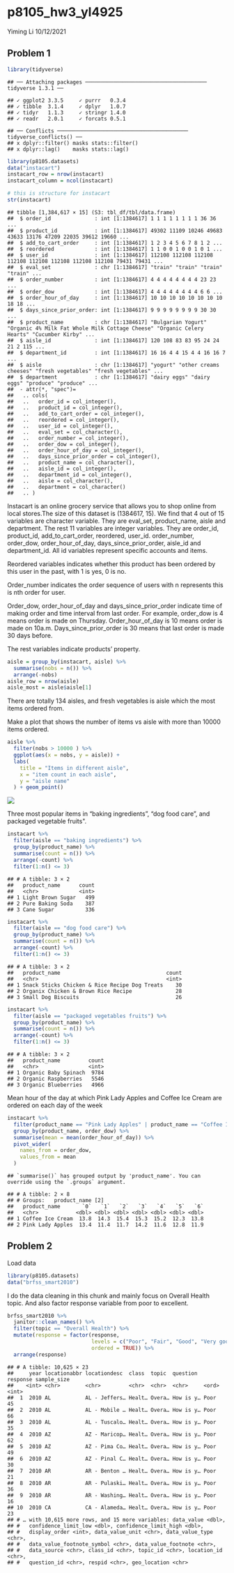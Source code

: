 p8105\_hw3\_yl4925
================
Yiming Li
10/12/2021

## Problem 1

``` r
library(tidyverse)
```

    ## ── Attaching packages ─────────────────────────────────────── tidyverse 1.3.1 ──

    ## ✓ ggplot2 3.3.5     ✓ purrr   0.3.4
    ## ✓ tibble  3.1.4     ✓ dplyr   1.0.7
    ## ✓ tidyr   1.1.3     ✓ stringr 1.4.0
    ## ✓ readr   2.0.1     ✓ forcats 0.5.1

    ## ── Conflicts ────────────────────────────────────────── tidyverse_conflicts() ──
    ## x dplyr::filter() masks stats::filter()
    ## x dplyr::lag()    masks stats::lag()

``` r
library(p8105.datasets)
data("instacart")
instacart_row = nrow(instacart)
instacart_column = ncol(instacart)
```

``` r
# this is structure for instacart 
str(instacart)
```

    ## tibble [1,384,617 × 15] (S3: tbl_df/tbl/data.frame)
    ##  $ order_id              : int [1:1384617] 1 1 1 1 1 1 1 1 36 36 ...
    ##  $ product_id            : int [1:1384617] 49302 11109 10246 49683 43633 13176 47209 22035 39612 19660 ...
    ##  $ add_to_cart_order     : int [1:1384617] 1 2 3 4 5 6 7 8 1 2 ...
    ##  $ reordered             : int [1:1384617] 1 1 0 0 1 0 0 1 0 1 ...
    ##  $ user_id               : int [1:1384617] 112108 112108 112108 112108 112108 112108 112108 112108 79431 79431 ...
    ##  $ eval_set              : chr [1:1384617] "train" "train" "train" "train" ...
    ##  $ order_number          : int [1:1384617] 4 4 4 4 4 4 4 4 23 23 ...
    ##  $ order_dow             : int [1:1384617] 4 4 4 4 4 4 4 4 6 6 ...
    ##  $ order_hour_of_day     : int [1:1384617] 10 10 10 10 10 10 10 10 18 18 ...
    ##  $ days_since_prior_order: int [1:1384617] 9 9 9 9 9 9 9 9 30 30 ...
    ##  $ product_name          : chr [1:1384617] "Bulgarian Yogurt" "Organic 4% Milk Fat Whole Milk Cottage Cheese" "Organic Celery Hearts" "Cucumber Kirby" ...
    ##  $ aisle_id              : int [1:1384617] 120 108 83 83 95 24 24 21 2 115 ...
    ##  $ department_id         : int [1:1384617] 16 16 4 4 15 4 4 16 16 7 ...
    ##  $ aisle                 : chr [1:1384617] "yogurt" "other creams cheeses" "fresh vegetables" "fresh vegetables" ...
    ##  $ department            : chr [1:1384617] "dairy eggs" "dairy eggs" "produce" "produce" ...
    ##  - attr(*, "spec")=
    ##   .. cols(
    ##   ..   order_id = col_integer(),
    ##   ..   product_id = col_integer(),
    ##   ..   add_to_cart_order = col_integer(),
    ##   ..   reordered = col_integer(),
    ##   ..   user_id = col_integer(),
    ##   ..   eval_set = col_character(),
    ##   ..   order_number = col_integer(),
    ##   ..   order_dow = col_integer(),
    ##   ..   order_hour_of_day = col_integer(),
    ##   ..   days_since_prior_order = col_integer(),
    ##   ..   product_name = col_character(),
    ##   ..   aisle_id = col_integer(),
    ##   ..   department_id = col_integer(),
    ##   ..   aisle = col_character(),
    ##   ..   department = col_character()
    ##   .. )

Instacart is an online grocery service that allows you to shop online
from local stores.The size of this dataset is (1384617, 15). We find
that 4 out of 15 variables are character variable. They are eval\_set,
product\_name, aisle and department. The rest 11 variables are integer
variables. They are order\_id, product\_id, add\_to\_cart\_order,
reordered, user\_id. order\_number, order\_dow, order\_hour\_of\_day,
days\_since\_prior\_order, aisle\_id and department\_id. All id
variables represent specific accounts and items.

Reordered variables indicates whether this product has been ordered by
this user in the past, with 1 is yes, 0 is no.

Order\_number indicates the order sequence of users with n represents
this is nth order for user.

Order\_dow, order\_hour\_of\_day and days\_since\_prior\_order indicate
time of making order and time interval from last order. For example,
order\_dow is 4 means order is made on Thursday. Order\_hour\_of\_day is
10 means order is made on 10a.m. Days\_since\_prior\_order is 30 means
that last order is made 30 days before.

The rest variables indicate products’ property.

``` r
aisle = group_by(instacart, aisle) %>% 
  summarise(nobs = n()) %>% 
  arrange(-nobs)
aisle_row = nrow(aisle)
aisle_most = aisle$aisle[1]
```

There are totally 134 aisles, and fresh vegetables is aisle which the
most items ordered from.

Make a plot that shows the number of items vs aisle with more than 10000
items ordered.

``` r
aisle %>% 
  filter(nobs > 10000 ) %>%
  ggplot(aes(x = nobs, y = aisle)) + 
  labs(
    title = "Items in different aisle",
    x = "item count in each aisle",
    y = "aisle name"
  ) + geom_point() 
```

![](p8105_hw3_yl4925_files/figure-gfm/unnamed-chunk-4-1.png)<!-- -->

Three most popular items in “baking ingredients”, “dog food care”, and
packaged vegetable fruits".

``` r
instacart %>% 
  filter(aisle == "baking ingredients") %>% 
  group_by(product_name) %>% 
  summarise(count = n()) %>% 
  arrange(-count) %>% 
  filter(1:n() <= 3)
```

    ## # A tibble: 3 × 2
    ##   product_name      count
    ##   <chr>             <int>
    ## 1 Light Brown Sugar   499
    ## 2 Pure Baking Soda    387
    ## 3 Cane Sugar          336

``` r
instacart %>% 
  filter(aisle == "dog food care") %>% 
  group_by(product_name) %>% 
  summarise(count = n()) %>% 
  arrange(-count) %>% 
  filter(1:n() <= 3)
```

    ## # A tibble: 3 × 2
    ##   product_name                                  count
    ##   <chr>                                         <int>
    ## 1 Snack Sticks Chicken & Rice Recipe Dog Treats    30
    ## 2 Organix Chicken & Brown Rice Recipe              28
    ## 3 Small Dog Biscuits                               26

``` r
instacart %>% 
  filter(aisle == "packaged vegetables fruits") %>% 
  group_by(product_name) %>% 
  summarise(count = n()) %>% 
  arrange(-count) %>% 
  filter(1:n() <= 3)
```

    ## # A tibble: 3 × 2
    ##   product_name         count
    ##   <chr>                <int>
    ## 1 Organic Baby Spinach  9784
    ## 2 Organic Raspberries   5546
    ## 3 Organic Blueberries   4966

Mean hour of the day at which Pink Lady Apples and Coffee Ice Cream are
ordered on each day of the week

``` r
instacart %>% 
  filter(product_name == "Pink Lady Apples" | product_name == "Coffee Ice Cream") %>% 
  group_by(product_name, order_dow) %>% 
  summarise(mean = mean(order_hour_of_day)) %>% 
  pivot_wider(
    names_from = order_dow,
    values_from = mean
  ) 
```

    ## `summarise()` has grouped output by 'product_name'. You can override using the `.groups` argument.

    ## # A tibble: 2 × 8
    ## # Groups:   product_name [2]
    ##   product_name       `0`   `1`   `2`   `3`   `4`   `5`   `6`
    ##   <chr>            <dbl> <dbl> <dbl> <dbl> <dbl> <dbl> <dbl>
    ## 1 Coffee Ice Cream  13.8  14.3  15.4  15.3  15.2  12.3  13.8
    ## 2 Pink Lady Apples  13.4  11.4  11.7  14.2  11.6  12.8  11.9

## Problem 2

Load data

``` r
library(p8105.datasets)
data("brfss_smart2010")
```

I do the data cleaning in this chunk and mainly focus on Overall Health
topic. And also factor response variable from poor to excellent.

``` r
brfss_smart2010 %>% 
  janitor::clean_names() %>% 
  filter(topic == "Overall Health") %>% 
  mutate(response = factor(response, 
                           levels = c("Poor", "Fair", "Good", "Very good", "Excellent"), 
                           ordered = TRUE)) %>% 
  arrange(response)
```

    ## # A tibble: 10,625 × 23
    ##     year locationabbr locationdesc  class  topic  question  response sample_size
    ##    <int> <chr>        <chr>         <chr>  <chr>  <chr>     <ord>          <int>
    ##  1  2010 AL           AL - Jeffers… Healt… Overa… How is y… Poor              45
    ##  2  2010 AL           AL - Mobile … Healt… Overa… How is y… Poor              66
    ##  3  2010 AL           AL - Tuscalo… Healt… Overa… How is y… Poor              35
    ##  4  2010 AZ           AZ - Maricop… Healt… Overa… How is y… Poor              62
    ##  5  2010 AZ           AZ - Pima Co… Healt… Overa… How is y… Poor              49
    ##  6  2010 AZ           AZ - Pinal C… Healt… Overa… How is y… Poor              30
    ##  7  2010 AR           AR - Benton … Healt… Overa… How is y… Poor              21
    ##  8  2010 AR           AR - Pulaski… Healt… Overa… How is y… Poor              36
    ##  9  2010 AR           AR - Washing… Healt… Overa… How is y… Poor              16
    ## 10  2010 CA           CA - Alameda… Healt… Overa… How is y… Poor              23
    ## # … with 10,615 more rows, and 15 more variables: data_value <dbl>,
    ## #   confidence_limit_low <dbl>, confidence_limit_high <dbl>,
    ## #   display_order <int>, data_value_unit <chr>, data_value_type <chr>,
    ## #   data_value_footnote_symbol <chr>, data_value_footnote <chr>,
    ## #   data_source <chr>, class_id <chr>, topic_id <chr>, location_id <chr>,
    ## #   question_id <chr>, respid <chr>, geo_location <chr>
